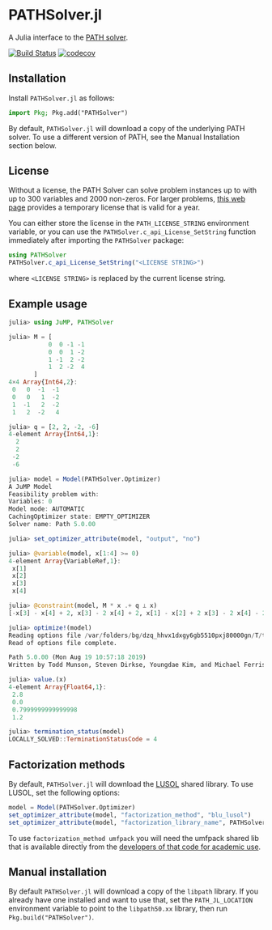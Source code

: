 # PATHSolver.jl

A Julia interface to the [PATH solver](http://pages.cs.wisc.edu/~ferris/path.html).

[![Build Status](https://github.com/chkwon/PATHSolver.jl/workflows/CI/badge.svg?branch=master)](https://github.com/chkwon/PATHSolver.jl/actions?query=workflow%3ACI)
[![codecov](https://codecov.io/gh/chkwon/PATHSolver.jl/branch/master/graph/badge.svg)](https://codecov.io/gh/chkwon/PATHSolver.jl)

## Installation

Install `PATHSolver.jl` as follows:
```julia
import Pkg; Pkg.add("PATHSolver")
```
By default, `PATHSolver.jl` will download a copy of the underlying PATH solver.
To use a different version of PATH, see the Manual Installation section below.

## License

Without a license, the PATH Solver can solve problem instances up to with up
to 300 variables and 2000 non-zeros. For larger problems,
[this web page](http://pages.cs.wisc.edu/~ferris/path/julia/LICENSE) provides a
temporary license that is valid for a year.

You can either store the license in the `PATH_LICENSE_STRING` environment
variable, or you can use the `PATHSolver.c_api_License_SetString` function
immediately after importing the `PATHSolver` package:
```julia
using PATHSolver
PATHSolver.c_api_License_SetString("<LICENSE STRING>")
```
where `<LICENSE STRING>` is replaced by the current license string.

## Example usage

```julia
julia> using JuMP, PATHSolver

julia> M = [
           0  0 -1 -1
           0  0  1 -2
           1 -1  2 -2
           1  2 -2  4
       ]
4×4 Array{Int64,2}:
 0   0  -1  -1
 0   0   1  -2
 1  -1   2  -2
 1   2  -2   4

julia> q = [2, 2, -2, -6]
4-element Array{Int64,1}:
  2
  2
 -2
 -6

julia> model = Model(PATHSolver.Optimizer)
A JuMP Model
Feasibility problem with:
Variables: 0
Model mode: AUTOMATIC
CachingOptimizer state: EMPTY_OPTIMIZER
Solver name: Path 5.0.00

julia> set_optimizer_attribute(model, "output", "no")

julia> @variable(model, x[1:4] >= 0)
4-element Array{VariableRef,1}:
 x[1]
 x[2]
 x[3]
 x[4]

julia> @constraint(model, M * x .+ q ⟂ x)
[-x[3] - x[4] + 2, x[3] - 2 x[4] + 2, x[1] - x[2] + 2 x[3] - 2 x[4] - 2, x[1] + 2 x[2] - 2 x[3] + 4 x[4] - 6, x[1], x[2], x[3], x[4]] ∈ MOI.Complements(4)

julia> optimize!(model)
Reading options file /var/folders/bg/dzq_hhvx1dxgy6gb5510pxj80000gn/T/tmpiSsCRO
Read of options file complete.

Path 5.0.00 (Mon Aug 19 10:57:18 2019)
Written by Todd Munson, Steven Dirkse, Youngdae Kim, and Michael Ferris

julia> value.(x)
4-element Array{Float64,1}:
 2.8
 0.0
 0.7999999999999998
 1.2

julia> termination_status(model)
LOCALLY_SOLVED::TerminationStatusCode = 4
```

## Factorization methods

By default, `PATHSolver.jl` will download the [LUSOL](https://web.stanford.edu/group/SOL/software/lusol/)
shared library. To use LUSOL, set the following options:
```julia
model = Model(PATHSolver.Optimizer)
set_optimizer_attribute(model, "factorization_method", "blu_lusol")
set_optimizer_attribute(model, "factorization_library_name", PATHSolver.LUSOL_LIBRARY_PATH)
```

To use `factorization_method umfpack` you will need the umfpack shared lib that
is available directly from the [developers of that code for academic use](http://faculty.cse.tamu.edu/davis/suitesparse.html).

## Manual installation

By default `PATHSolver.jl` will download a copy of the `libpath` library. If you
already have one installed and want to use that, set the `PATH_JL_LOCATION`
environment variable to point to the `libpath50.xx` library, then run
`Pkg.build("PATHSolver")`.

